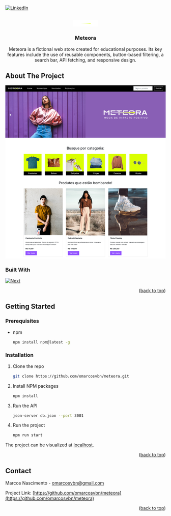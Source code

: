 <!-- Improved compatibility of back to top link: See: https://github.com/othneildrew/Best-README-Template/pull/73 -->
<a id="readme-top"></a>


[![LinkedIn][linkedin-shield]][linkedin-url]



<!-- PROJECT LOGO -->
<br />
<div align="center">
  <a href="https://github.com/omarcosvbn/meteora">
    <img src="images/logo.png" alt="Logo" width="80" height="auto">
  </a>

<h3 align="center">Meteora</h3>

  <p align="center">
    Meteora is a fictional web store created for educational purposes. Its key features include the use of reusable components, button-based filtering, a search bar, API fetching, and responsive design.
  </p>
</div>

<!-- ABOUT THE PROJECT -->
## About The Project

[![Meteora][product-screenshot]]()


### Built With

[![Next][Next.js]][Next-url]

<p align="right">(<a href="#readme-top">back to top</a>)</p>



<!-- GETTING STARTED -->
## Getting Started

### Prerequisites

* npm
  ```sh
  npm install npm@latest -g
  ```

### Installation

1. Clone the repo
   ```sh
   git clone https://github.com/omarcosvbn/meteora.git
   ```
2. Install NPM packages
   ```sh
   npm install
   ```
3. Run the API
   ```sh
   json-server db.json --port 3001
   ```
4. Run the project
   ```sh
   npm run start
   ```

The project can be visualized at [localhost](http://localhost:3000/).

<p align="right">(<a href="#readme-top">back to top</a>)</p>

<!-- CONTACT -->
## Contact

Marcos Nascimento - omarcosvbn@gmail.com

Project Link: [https://github.com/omarcosvbn/meteora](https://github.com/omarcosvbn/meteora)

<p align="right">(<a href="#readme-top">back to top</a>)</p>


<!-- MARKDOWN LINKS & IMAGES -->
[linkedin-shield]: https://img.shields.io/badge/-LinkedIn-black.svg?style=for-the-badge&logo=linkedin&colorB=555
[linkedin-url]: https://linkedin.com/in/marcos-bnascimento/
[product-screenshot]: images/screenshot.png
[Next.js]: https://img.shields.io/badge/next.js-000000?style=for-the-badge&logo=nextdotjs&logoColor=white
[Next-url]: https://nextjs.org/

